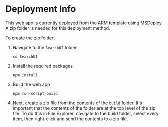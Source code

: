 # Deployment Info

This web app is currently deployed from the ARM template using MSDeploy. A zip folder is needed for this deployment method.

To create the zip folder:

1. Navigate to the `SearchUI` folder

    ```
    cd SearchUI
    ```

2. Install the required packages

    ```
    npm install
    ```

3. Build the web app

    ```
    npm run-script build
    ```

4. Next, create a zip file from the contents of the `build` folder. It's important that the contents of the folder are at the top level of the zip file. To do this in File Explorer, navigate to the build folder, select every item, then right-click and send the contents to a zip file.